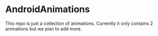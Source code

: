 # AndroidAnimations

This repo is just a collection of animations. Currently it only contains 2 animations but we plan to add more.
